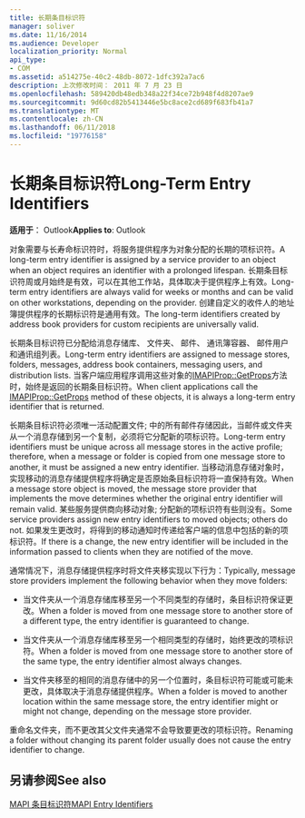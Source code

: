 ```yaml
---
title: 长期条目标识符
manager: soliver
ms.date: 11/16/2014
ms.audience: Developer
localization_priority: Normal
api_type:
- COM
ms.assetid: a514275e-40c2-48db-8072-1dfc392a7ac6
description: 上次修改时间： 2011 年 7 月 23 日
ms.openlocfilehash: 589420db48edb348a22f34ce72b948f4d8207ae9
ms.sourcegitcommit: 9d60cd82b5413446e5bc8ace2cd689f683fb41a7
ms.translationtype: MT
ms.contentlocale: zh-CN
ms.lasthandoff: 06/11/2018
ms.locfileid: "19776158"
---
```

# <a name="long-term-entry-identifiers"></a><span data-ttu-id="d8a12-103">长期条目标识符</span><span class="sxs-lookup"><span data-stu-id="d8a12-103">Long-Term Entry Identifiers</span></span>

  
  
<span data-ttu-id="d8a12-104">**适用于**： Outlook</span><span class="sxs-lookup"><span data-stu-id="d8a12-104">**Applies to**: Outlook</span></span> 
  
<span data-ttu-id="d8a12-105">对象需要与长寿命标识符时，将服务提供程序为对象分配的长期的项标识符。</span><span class="sxs-lookup"><span data-stu-id="d8a12-105">A long-term entry identifier is assigned by a service provider to an object when an object requires an identifier with a prolonged lifespan.</span></span> <span data-ttu-id="d8a12-106">长期条目标识符周或月始终是有效，可以在其他工作站，具体取决于提供程序上有效。</span><span class="sxs-lookup"><span data-stu-id="d8a12-106">Long-term entry identifiers are always valid for weeks or months and can be valid on other workstations, depending on the provider.</span></span> <span data-ttu-id="d8a12-107">创建自定义的收件人的地址簿提供程序的长期标识符是通用有效。</span><span class="sxs-lookup"><span data-stu-id="d8a12-107">The long-term identifiers created by address book providers for custom recipients are universally valid.</span></span> 
  
<span data-ttu-id="d8a12-108">长期条目标识符已分配给消息存储库、 文件夹、 邮件、 通讯簿容器、 邮件用户和通讯组列表。</span><span class="sxs-lookup"><span data-stu-id="d8a12-108">Long-term entry identifiers are assigned to message stores, folders, messages, address book containers, messaging users, and distribution lists.</span></span> <span data-ttu-id="d8a12-109">当客户端应用程序调用这些对象的[IMAPIProp::GetProps](imapiprop-getprops.md)方法时，始终是返回的长期条目标识符。</span><span class="sxs-lookup"><span data-stu-id="d8a12-109">When client applications call the [IMAPIProp::GetProps](imapiprop-getprops.md) method of these objects, it is always a long-term entry identifier that is returned.</span></span> 
  
<span data-ttu-id="d8a12-110">长期条目标识符必须唯一活动配置文件; 中的所有邮件存储因此，当邮件或文件夹从一个消息存储到另一个复制，必须将它分配新的项标识符。</span><span class="sxs-lookup"><span data-stu-id="d8a12-110">Long-term entry identifiers must be unique across all message stores in the active profile; therefore, when a message or folder is copied from one message store to another, it must be assigned a new entry identifier.</span></span> <span data-ttu-id="d8a12-111">当移动消息存储对象时，实现移动的消息存储提供程序将确定是否原始条目标识符将一直保持有效。</span><span class="sxs-lookup"><span data-stu-id="d8a12-111">When a message store object is moved, the message store provider that implements the move determines whether the original entry identifier will remain valid.</span></span> <span data-ttu-id="d8a12-112">某些服务提供商向移动对象; 分配新的项标识符有些则没有。</span><span class="sxs-lookup"><span data-stu-id="d8a12-112">Some service providers assign new entry identifiers to moved objects; others do not.</span></span> <span data-ttu-id="d8a12-113">如果发生更改时，将得到的移动通知时传递给客户端的信息中包括的新的项标识符。</span><span class="sxs-lookup"><span data-stu-id="d8a12-113">If there is a change, the new entry identifier will be included in the information passed to clients when they are notified of the move.</span></span> 
  
<span data-ttu-id="d8a12-114">通常情况下，消息存储提供程序时将文件夹移实现以下行为：</span><span class="sxs-lookup"><span data-stu-id="d8a12-114">Typically, message store providers implement the following behavior when they move folders:</span></span>
  
- <span data-ttu-id="d8a12-115">当文件夹从一个消息存储库移至另一个不同类型的存储时，条目标识符保证更改。</span><span class="sxs-lookup"><span data-stu-id="d8a12-115">When a folder is moved from one message store to another store of a different type, the entry identifier is guaranteed to change.</span></span>
    
- <span data-ttu-id="d8a12-116">当文件夹从一个消息存储库移至另一个相同类型的存储时，始终更改的项标识符。</span><span class="sxs-lookup"><span data-stu-id="d8a12-116">When a folder is moved from one message store to another store of the same type, the entry identifier almost always changes.</span></span>
    
- <span data-ttu-id="d8a12-117">当文件夹移至的相同的消息存储中的另一个位置时，条目标识符可能或可能未更改，具体取决于消息存储提供程序。</span><span class="sxs-lookup"><span data-stu-id="d8a12-117">When a folder is moved to another location within the same message store, the entry identifier might or might not change, depending on the message store provider.</span></span>
    
<span data-ttu-id="d8a12-118">重命名文件夹，而不更改其父文件夹通常不会导致要更改的项标识符。</span><span class="sxs-lookup"><span data-stu-id="d8a12-118">Renaming a folder without changing its parent folder usually does not cause the entry identifier to change.</span></span> 
  
## <a name="see-also"></a><span data-ttu-id="d8a12-119">另请参阅</span><span class="sxs-lookup"><span data-stu-id="d8a12-119">See also</span></span>



[<span data-ttu-id="d8a12-120">MAPI 条目标识符</span><span class="sxs-lookup"><span data-stu-id="d8a12-120">MAPI Entry Identifiers</span></span>](mapi-entry-identifiers.md)

